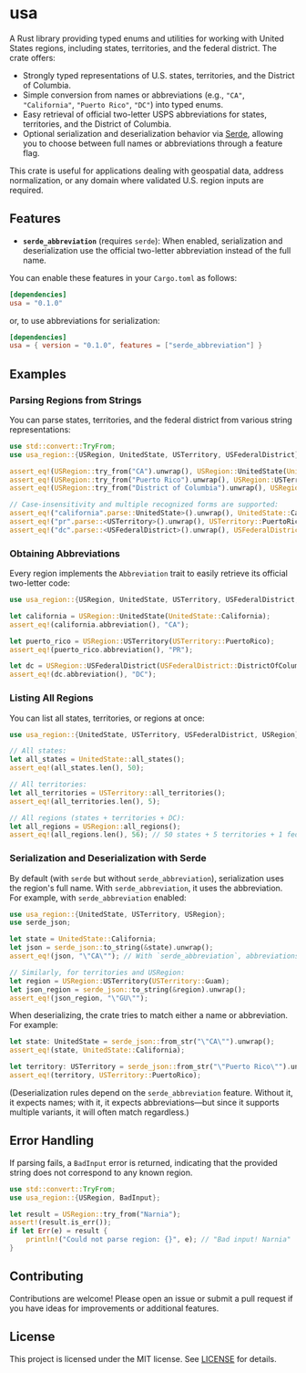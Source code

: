 # usa

A Rust library providing typed enums and utilities for working with United States regions, including states, territories, and the federal district. The crate offers:

- Strongly typed representations of U.S. states, territories, and the District of Columbia.
- Simple conversion from names or abbreviations (e.g., `"CA"`, `"California"`, `"Puerto Rico"`, `"DC"`) into typed enums.
- Easy retrieval of official two-letter USPS abbreviations for states, territories, and the District of Columbia.
- Optional serialization and deserialization behavior via [Serde](https://serde.rs/), allowing you to choose between full names or abbreviations through a feature flag.

This crate is useful for applications dealing with geospatial data, address normalization, or any domain where validated U.S. region inputs are required.

## Features

- **`serde_abbreviation`** (requires `serde`): When enabled, serialization and deserialization use the official two-letter abbreviation instead of the full name.

You can enable these features in your `Cargo.toml` as follows:
```toml
[dependencies]
usa = "0.1.0"
```
or, to use abbreviations for serialization:
```toml
[dependencies]
usa = { version = "0.1.0", features = ["serde_abbreviation"] }
```

## Examples

### Parsing Regions from Strings
You can parse states, territories, and the federal district from various string representations:

```rust
use std::convert::TryFrom;
use usa_region::{USRegion, UnitedState, USTerritory, USFederalDistrict};

assert_eq!(USRegion::try_from("CA").unwrap(), USRegion::UnitedState(UnitedState::California));
assert_eq!(USRegion::try_from("Puerto Rico").unwrap(), USRegion::USTerritory(USTerritory::PuertoRico));
assert_eq!(USRegion::try_from("District of Columbia").unwrap(), USRegion::USFederalDistrict(USFederalDistrict::DistrictOfColumbia));

// Case-insensitivity and multiple recognized forms are supported:
assert_eq!("california".parse::UnitedState>().unwrap(), UnitedState::California);
assert_eq!("pr".parse::<USTerritory>().unwrap(), USTerritory::PuertoRico);
assert_eq!("dc".parse::<USFederalDistrict>().unwrap(), USFederalDistrict::DistrictOfColumbia);
```

### Obtaining Abbreviations
Every region implements the `Abbreviation` trait to easily retrieve its official two-letter code:

```rust
use usa_region::{USRegion, UnitedState, USTerritory, USFederalDistrict, Abbreviation};

let california = USRegion::UnitedState(UnitedState::California);
assert_eq!(california.abbreviation(), "CA");

let puerto_rico = USRegion::USTerritory(USTerritory::PuertoRico);
assert_eq!(puerto_rico.abbreviation(), "PR");

let dc = USRegion::USFederalDistrict(USFederalDistrict::DistrictOfColumbia);
assert_eq!(dc.abbreviation(), "DC");
```

### Listing All Regions
You can list all states, territories, or regions at once:

```rust
use usa_region::{UnitedState, USTerritory, USFederalDistrict, USRegion};

// All states:
let all_states = UnitedState::all_states(); 
assert_eq!(all_states.len(), 50);

// All territories:
let all_territories = USTerritory::all_territories();
assert_eq!(all_territories.len(), 5);

// All regions (states + territories + DC):
let all_regions = USRegion::all_regions();
assert_eq!(all_regions.len(), 56); // 50 states + 5 territories + 1 federal district
```

### Serialization and Deserialization with Serde
By default (with `serde` but without `serde_abbreviation`), serialization uses the region's full name. With `serde_abbreviation`, it uses the abbreviation. For example, with `serde_abbreviation` enabled:

```rust
use usa_region::{UnitedState, USTerritory, USRegion};
use serde_json;

let state = UnitedState::California;
let json = serde_json::to_string(&state).unwrap();
assert_eq!(json, "\"CA\""); // With `serde_abbreviation`, abbreviations are used.

// Similarly, for territories and USRegion:
let region = USRegion::USTerritory(USTerritory::Guam);
let json_region = serde_json::to_string(&region).unwrap();
assert_eq!(json_region, "\"GU\"");
```

When deserializing, the crate tries to match either a name or abbreviation. For example:

```rust
let state: UnitedState = serde_json::from_str("\"CA\"").unwrap();
assert_eq!(state, UnitedState::California);

let territory: USTerritory = serde_json::from_str("\"Puerto Rico\"").unwrap();
assert_eq!(territory, USTerritory::PuertoRico); 
```

(Deserialization rules depend on the `serde_abbreviation` feature. Without it, it expects names; with it, it expects abbreviations—but since it supports multiple variants, it will often match regardless.)

## Error Handling
If parsing fails, a `BadInput` error is returned, indicating that the provided string does not correspond to any known region.

```rust
use std::convert::TryFrom;
use usa_region::{USRegion, BadInput};

let result = USRegion::try_from("Narnia");
assert!(result.is_err());
if let Err(e) = result {
    println!("Could not parse region: {}", e); // "Bad input! Narnia"
}
```

## Contributing
Contributions are welcome! Please open an issue or submit a pull request if you have ideas for improvements or additional features.

## License
This project is licensed under the MIT license. See [LICENSE](LICENSE) for details.
